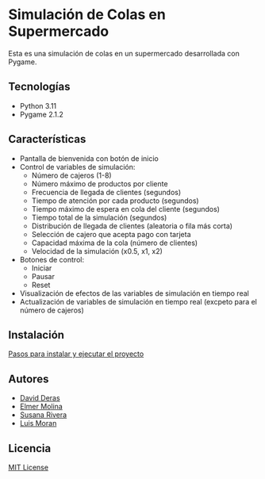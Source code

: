 # Simulación de Colas en Supermercado

Esta es una simulación de colas en un supermercado desarrollada con Pygame.

## Tecnologías

- Python 3.11
- Pygame 2.1.2

## Características

- Pantalla de bienvenida con botón de inicio
- Control de variables de simulación:
  - Número de cajeros (1-8)
  - Número máximo de productos por cliente
  - Frecuencia de llegada de clientes (segundos)
  - Tiempo de atención por cada producto (segundos)
  - Tiempo máximo de espera en cola del cliente (segundos)
  - Tiempo total de la simulación (segundos)
  - Distribución de llegada de clientes (aleatoria o fila más corta)
  - Selección de cajero que acepta pago con tarjeta
  - Capacidad máxima de la cola (número de clientes)
  - Velocidad de la simulación (x0.5, x1, x2)
- Botones de control:
  - Iniciar
  - Pausar
  - Reset
- Visualización de efectos de las variables de simulación en tiempo real
- Actualización de variables de simulación en tiempo real (excpeto para el número de cajeros)

## Instalación

[Pasos para instalar y ejecutar el proyecto](INSTRUCTIONS.md)

## Autores

- [David Deras](https://github.com/daiv05)
- [Elmer Molina](https://github.com/Edenilson-Molina)
- [Susana Rivera](https://github.com/RiveraP11069)
- [Luis Moran](https://github.com/Luis-M23)

## Licencia

[MIT License](LICENSE.md)
